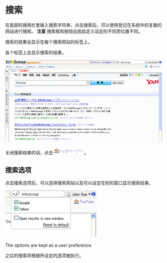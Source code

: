 # 搜索

在首部的搜索栏里输入搜索字符串，点击搜索后，可以使用登记在系统中的复数的网站进行搜索。
**注意** 搜索框和按钮会因自定义设定的不同而位置不同。

搜索的结果会显示在每个搜索网站的标签上。

各个标签上会显示搜索的结果。

![The Screen of search result]


关闭搜索结果的话，点击![To top page]。


## 搜索选项

点击搜索选项后，可以选择搜索网站以及可以设定在别的窗口显示搜索结果。

![Selection of the search sites]

The options are kept as a user preference.

之后的搜索将根据所设定的选项被执行。


[The Screen of search result]: images/etc/search-1.png
[To top page]: images/command-bar/going-back-to-top-page-2.png
[Selection of the search sites]: images/etc/search-2.png
